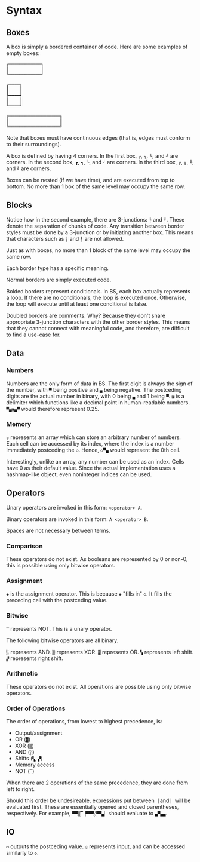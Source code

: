 # Syntax

## Boxes

A box is simply a bordered container of code.
Here are some examples of empty boxes:

```bs
┌────────────┐
│            │
└────────────┘
```

```bs
┏━━━━┓
┃    ┃
┡━━━━┩
│    │
└────┘
```

```bs
╔═══════════════════╗
║                   ║
╚═══════════════════╝
```

Note that boxes must have continuous edges (that is, edges must conform to their surroundings).

A box is defined by having 4 corners. In the first box, `┌`, `┐`, `└`, and `┘` are corners. In the second box, `┏`, `┓`, `└`, and `┘` are corners. In the third box, `╔`, `╗`, `╚`, and `╝` are corners.

Boxes can be nested (if we have time), and are executed from top to bottom.
No more than 1 box of the same level may occupy the same row.

## Blocks

Notice how in the second example, there are 3-junctions: `┡` and `┩`.
These denote the separation of chunks of code.
Any transition between border styles must be done by a 3-junction or by initiating another box.
This means that characters such as `╽` and `╿` are not allowed.

Just as with boxes, no more than 1 block of the same level may occupy the same row.

Each border type has a specific meaning.

Normal borders are simply executed code.

Bolded borders represent conditionals. In BS, each box actually represents a loop. If there are no conditionals, the loop is executed once. Otherwise, the loop will execute until at least one conditional is false.

Doubled borders are comments.
Why? Because they don't share appropriate 3-junction characters with the other border styles. This means that they cannot connect with meaningful code, and therefore, are difficult to find a use-case for.

## Data

### Numbers

Numbers are the only form of data in BS. The first digit is always the sign of the number, with `▀` being positive and `▄` being negative. The postceding digits are the actual number in binary, with 0 being `▄` and 1 being `▀`. `▣` is a delimiter which functions like a decimal point in human-readable numbers. `▀▄▣▄▀` would therefore represent 0.25.

### Memory

`◇` represents an array which can store an arbitrary number of numbers.
Each cell can be accessed by its index, where the index is a number immediately postceding the `◇`. Hence, `◇▀▄` would represent the 0th cell.

Interestingly, unlike an array, any number can be used as an index. Cells have 0 as their default value. Since the actual implementation uses a hashmap-like object, even noninteger indices can be used.

## Operators

Unary operators are invoked in this form: `<operator> A`.

Binary operators are invoked in this form: `A <operator> B`.

Spaces are not necessary between terms.

### Comparison

These operators do not exist. As booleans are represented by 0 or non-0, this is possible using only bitwise operators.

### Assignment

`◈` is the assignment operator. This is because `◈` "fills in" `◇`. It fills the preceding cell with the postceding value.

### Bitwise

`▔` represents NOT. This is a unary operator.

The following bitwise operators are all binary.

`░` represents AND. `▒` represents XOR. `▓` represents OR. `▚` represents left shift. `▞` represents right shift.

### Arithmetic

These operators do not exist. All operations are possible using only bitwise operators.

### Order of Operations

The order of operations, from lowest to highest precedence, is:

- Output/assignment
- OR (`▓`)
- XOR (`▒`)
- AND (`░`)
- Shifts (`▚`, `▞`)
- Memory access
- NOT (`▔`)

When there are 2 operations of the same precedence, they are done from left to right.

Should this order be undesireable, expressions put between `▕` and `▏` will be evaluated first. These are essentially opened and closed parentheses, respectively. For example, `▀▀▒▔▕▀▀▀░▀▀▄▏` should evaluate to `▄▀▄▄`.

## IO

`▭` outputs the postceding value. `▯` represents input, and can be accessed similarly to `◇`.
